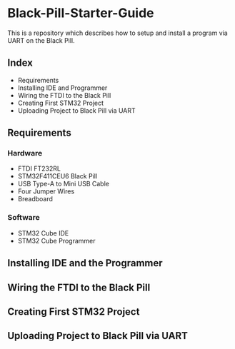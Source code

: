 # Black-Pill-Starter-Guide
This is a repository which describes how to setup and install a program via UART on the Black Pill.

## Index
* Requirements
* Installing IDE and Programmer
* Wiring the FTDI to the Black Pill
* Creating First STM32 Project
* Uploading Project to Black Pill via UART

## Requirements
### Hardware
* FTDI FT232RL
* STM32F411CEU6 Black Pill
* USB Type-A to Mini USB Cable
* Four Jumper Wires
* Breadboard
### Software
* STM32 Cube IDE
* STM32 Cube Programmer

## Installing IDE and the Programmer

## Wiring the FTDI to the Black Pill

## Creating First STM32 Project

## Uploading Project to Black Pill via UART
